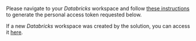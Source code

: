 Please navigate to your *Databricks* workspace and follow [these instructions](https://docs.databricks.com/api/latest/authentication.html#id3) to generate the personal access token requested below.

If a new *Databricks* workspace was created by the solution, you can access it [here]({Outputs.databricksworkspaceLoginUrl}).